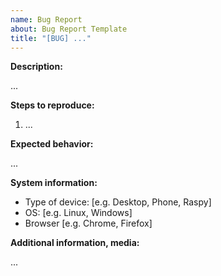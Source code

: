 ```yaml
---
name: Bug Report
about: Bug Report Template
title: "[BUG] ..."
---
```


**Description:**

...

**Steps to reproduce:**
1. ...

**Expected behavior:**

...

**System information:**
- Type of device: [e.g. Desktop, Phone, Raspy]
- OS: [e.g. Linux, Windows]
- Browser [e.g. Chrome, Firefox]

**Additional information, media:**

...
